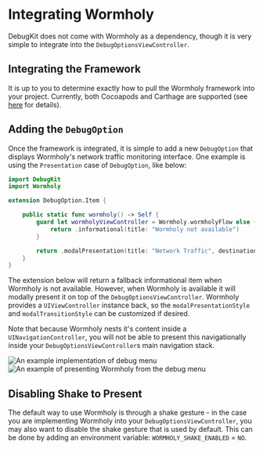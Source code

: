 # Integrating Wormholy

DebugKit does not come with Wormholy as a dependency, though it is very simple to integrate into the `DebugOptionsViewController`.

## Integrating the Framework

It is up to you to determine exactly how to pull the Wormholy framework into your project. Currently, both Cocoapods and Carthage are supported (see [here](https://github.com/pmusolino/Wormholy) for details).

## Adding the `DebugOption`

Once the framework is integrated, it is simple to add a new `DebugOption` that displays Wormholy's network traffic monitoring interface. One example is using the `Presentation` case of `DebugOption`, like below:

```swift
import DebugKit
import Wormholy

extension DebugOption.Item {

    public static func wormholy() -> Self {
        guard let wormholyViewController = Wormholy.wormholyFlow else {
            return .informational(title: "Wormholy not available")
        }

        return .modalPresentation(title: "Network Traffic", destination: wormholyViewController)
    }
}
```

The extension below will return a fallback informational item when Wormholy is not available. However, when Wormholy is available it will modally present it on top of the `DebugOptionsViewController`. Wormholy provides a `UIViewController` instance back, so the `modalPresentationStyle` and `modalTransitionStyle` can be customized if desired.

Note that because Wormholy nests it's content inside a `UINavigationController`, you will not be able to present this navigationally inside your `DebugOptionsViewController`s main navigation stack.

![An example implementation of debug menu](./Images/DebugMenu.png)
![An example of presenting Wormholy from the debug menu](./Images/WormholyUI.png)

## Disabling Shake to Present

The default way to use Wormholy is through a shake gesture - in the case you are implementing Wormholy into your `DebugOptionsViewController`, you may also want to disable the shake gesture that is used by default. This can be done by adding an environment variable: `WORMHOLY_SHAKE_ENABLED` = `NO`.
